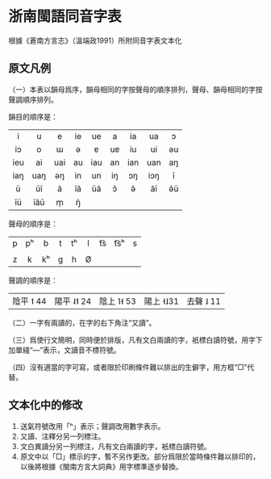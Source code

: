# 浙南閩語同音字表
根據《蒼南方言志》（溫端政1991）所附同音字表文本化

## 原文凡例
（一）本表以韻母爲序，韻母相同的字按聲母的順序排列，聲母、韻母相同的字按聲調順序排列。

韻目的順序是：
<table style="text-align: center;">
    <tbody>
        <tr>
            <td>i</td>
            <td>u</td>
            <td>e</td>
            <td>ie</td>
            <td>ue</td>
            <td>a</td>
            <td>ia</td>
            <td>ua</td>
            <td>ɔ</td>
        </tr>
        <tr>
            <td>iɔ</td>
            <td>o</td>
            <td>ɯ</td>
            <td>ə</td>
            <td>ɐ</td>
            <td>uɐ</td>
            <td>iu</td>
            <td>ui</td>
            <td>əu</td>
        </tr>
        <tr>
            <td>ieu</td>
            <td>ai</td>
            <td>uai</td>
            <td>au</td>
            <td>iau</td>
            <td>an</td>
            <td>ian</td>
            <td>uan</td>
            <td>aŋ</td>
        </tr>
        <tr>
            <td>iaŋ</td>
            <td>uaŋ</td>
            <td>əŋ</td>
            <td>in</td>
            <td>un</td>
            <td>iŋ</td>
            <td>ɔŋ</td>
            <td>iɔŋ</td>
            <td>ĩ</td>
        </tr>
        <tr>
            <td>ũ</td>
            <td>ũĩ</td>
            <td>ã</td>
            <td>ĩã</td>
            <td>ũã</td>
            <td>ɔ̃</td>
            <td>ə̃</td>
            <td>ãĩ</td>
            <td>ə̃ũ</td>
        </tr>
        <tr>
            <td>ĩũ</td>
            <td>ĩãũ</td>
            <td>m̩</td>
            <td>ŋ̍</td>
        </tr>
    </tbody>
</table>

聲母的順序是：
<table style="text-align: center;">
    <tbody>
        <tr>
            <td>p</td>
            <td>pʰ</td>
            <td>b</td>
            <td>t</td>
            <td>tʰ</td>
            <td>l</td>
            <td>t͡s</td>
            <td>t͡sʰ</td>
            <td>s</td>
        </tr>
        <tr>
            <td></td>
        </tr>
        <tr>
            <td>z</td>
            <td>k</td>
            <td>kʰ</td>
            <td>ɡ</td>
            <td>h</td>
            <td>Ø</td>
        </tr>
    </tbody>
</table>

聲調的順序是：
<table style="text-align: center;">
    <tbody>
        <tr>
            <td>陰平 ˦ 44</td>
            <td>陽平 ˨˦ 24</td>
            <td>陰上 ˥˧ 53</td>
            <td>陽上 ˧˩31</td>
            <td>去聲 ˩ 11</td>
        </tr>
    </tbody>
</table>

（二）一字有兩讀的，在字的右下角注“又讀”。

（三）爲使行文簡明，同時便於排版，凡有文白兩讀的字，衹標白讀符號，用字下加單綫“—”表示，文讀音不標符號。

（四）沒有適當的字可寫，或者限於印刷條件難以排出的生僻字，用方框“□”代替。

## 文本化中的修改
1. 送氣符號改用「ʰ」表示；聲調改用數字表示。
2. 又讀、注釋分另一列標注。
3. 文白異讀分另一列標注，凡有文白兩讀的字，衹標白讀符號。
4. 原文中以「□」標示的字，暫不另作更改。部分爲限於當時條件難以排印的，以後將根據《閩南方言大詞典》用字標準逐步替換。
